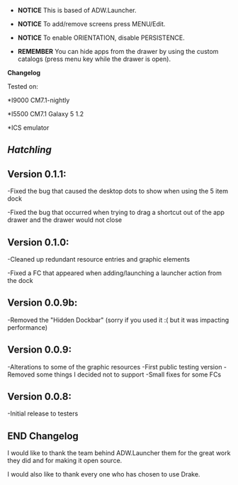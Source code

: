 - **NOTICE** This is based of ADW.Launcher.

- **NOTICE**  To add/remove screens press MENU/Edit.

- **NOTICE**  To enable ORIENTATION, disable PERSISTENCE.

- **REMEMBER** You can hide apps from the drawer by using the custom catalogs (press menu key while the drawer is open).

**Changelog**

Tested on:

  *I9000 CM7.1-nightly
  
  *I5500 CM7.1 Galaxy 5 1.2
  
  *ICS emulator

*Hatchling*
--------------
**Version 0.1.1:**
--------------
-Fixed the bug that caused the desktop dots to show when using the 5 item dock

-Fixed the bug that occurred when trying to drag a shortcut out of the app drawer and the drawer would not close


**Version 0.1.0:**
--------------
-Cleaned up redundant resource entries and graphic elements

-Fixed a FC that appeared when adding/launching a launcher action from the dock

**Version 0.0.9b:**
--------------
-Removed the &quot;Hidden Dockbar&quot; 
(sorry if you used it :( but it was impacting performance)

**Version 0.0.9:**
--------------
-Alterations to some of the graphic resources
-First public testing version
-Removed some things I decided not to support
-Small fixes for some FCs

**Version 0.0.8:**
--------------
-Initial release to testers

**END Changelog**
--------------

I would like to thank the team behind ADW.Launcher them for the great work they did and for making it open source.

I would also like to thank every one who has chosen to use Drake.